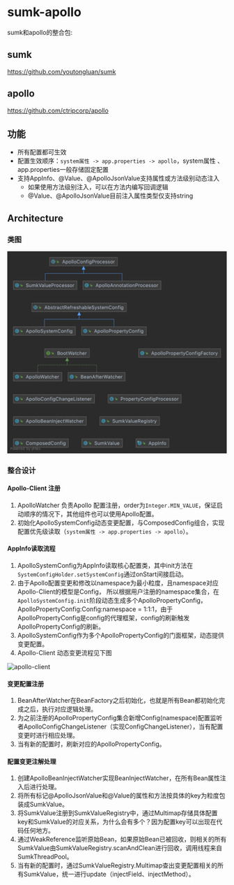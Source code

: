 # sumk-apollo
sumk和apollo的整合包:

## sumk
https://github.com/youtongluan/sumk

## apollo
https://github.com/ctripcorp/apollo

## 功能
- 所有配置都可生效
- 配置生效顺序：`system属性 -> app.properties -> apollo`，system属性 、app.properties一般存储固定配置
- 支持AppInfo、@Value、@ApolloJsonValue支持属性或方法级别动态注入
    - 如果使用方法级别注入，可以在方法内编写回调逻辑
    - @Value、@ApolloJsonValue目前注入属性类型仅支持string

## Architecture
### 类图
![Architecture](./ApolloWatcher.png)

### 整合设计
#### Apollo-Client 注册
1. ApolloWatcher 负责Apollo 配置注册，order为`Integer.MIN_VALUE`，保证启动顺序的情况下，其他组件也可以使用Apollo配置。
2. 初始化ApolloSystemConfig动态变更配置，与ComposedConfig组合，实现配置优先级读取（`system属性 -> app.properties -> apollo`）。

#### AppInfo读取流程
1. ApolloSystemConfig为AppInfo读取核心配置类，其中init方法在`SystemConfigHolder.setSystemConfig`通过onStart间接启动。
2. 由于Apollo配置变更和修改以namespace为最小粒度，且namespace对应Apollo-Client的模型是Config，
   所以根据用户注册的namespace集合，在`ApolloSystemConfig.init`阶段动态生成多个ApolloPropertyConfig，
   ApolloPropertyConfig:Config:namespace = 1:1:1，由于ApolloPropertyConfig是config的代理框架，config的刷新触发ApolloPropertyConfig的刷新。
3. ApolloSystemConfig作为多个ApolloPropertyConfig的门面框架，动态提供变更配置。
4. Apollo-Client 动态变更流程见下图

![apollo-client](http://www.hardwjj.com/wp-content/uploads/2021/07/apollo-local-file.png)

#### 变更配置注册
1. BeanAfterWatcher在BeanFactory之后初始化，也就是所有Bean都初始化完成之后，执行对应逻辑处理。
2. 为之前注册的ApolloPropertyConfig集合新增Config(namespace)配置监听者ApolloConfigChangeListener（实现ConfigChangeListener），当有配置变更时进行相应处理。
3. 当有新的配置时，刷新对应的ApolloPropertyConfig。

#### 配置变更注解处理
1. 创建ApolloBeanInjectWatcher实现BeanInjectWatcher，在所有Bean属性注入后进行处理。
2. 将所有标记@ApolloJsonValue和@Value的属性和方法按具体的key为粒度包装成SumkValue。
3. 将SumkValue注册到SumkValueRegistry中，通过Multimap存储具体配置key和SumkValue的对应关系，为什么会有多个？因为配置key可以出现在代码任何地方。
4. 通过WeakReference监听原始Bean，如果原始Bean已被回收，则相关的所有SumkValue由SumkValueRegistry.scanAndClean进行回收，调用线程来自SumkThreadPool。
3. 当有新的配置时，通过SumkValueRegistry.Multimap查出变更配置相关的所有SumkValue，统一进行update（injectField、injectMethod）。



